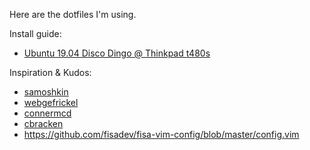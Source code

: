 Here are the dotfiles I'm using. 

Install guide:

* [Ubuntu 19.04 Disco Dingo @ Thinkpad t480s](thinkpad_ubuntu_install.md)

Inspiration & Kudos:

* [samoshkin](https://github.com/samoshkin/dotfiles)
* [webgefrickel](https://github.com/webgefrickel/dotfiles)
* [connermcd](https://github.com/connermcd/dotfiles)
* [cbracken](https://github.com/cbracken/mutt)
* https://github.com/fisadev/fisa-vim-config/blob/master/config.vim
